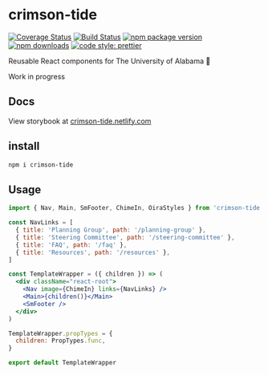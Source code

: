 # crimson-tide

[![Coverage Status](https://coveralls.io/repos/github/ua-oira/crimson-tide/badge.svg?branch=master)](https://coveralls.io/github/ua-oira/crimson-tide?branch=master)
[![Build Status](https://travis-ci.org/ua-oira/crimson-tide.svg)](https://travis-ci.org/ua-oira/crimson-tide)
[![npm package version](https://badge.fury.io/js/crimson-tide.svg)](https://www.npmjs.com/package/crimson-tide)
[![npm downloads](https://img.shields.io/npm/dm/crimson-tide.svg)](https://www.npmjs.com/package/crimson-tide)
[![code style: prettier](https://img.shields.io/badge/code_style-prettier-ff69b4.svg)](https://prettier.io)

Reusable React components for The University of Alabama 🐘

Work in progress

## Docs
View storybook at [crimson-tide.netlify.com](http://crimson-tide.netlify.com)

## install
~~~bash
npm i crimson-tide
~~~

## Usage
~~~jsx
import { Nav, Main, SmFooter, ChimeIn, OiraStyles } from 'crimson-tide'

const NavLinks = [
  { title: 'Planning Group', path: '/planning-group' },
  { title: 'Steering Committee', path: '/steering-committee' },
  { title: 'FAQ', path: '/faq' },
  { title: 'Resources', path: '/resources' },
]

const TemplateWrapper = ({ children }) => (
  <div className="react-root">
    <Nav image={ChimeIn} links={NavLinks} />
    <Main>{children()}</Main>
    <SmFooter />
  </div>
)

TemplateWrapper.propTypes = {
  children: PropTypes.func,
}

export default TemplateWrapper

~~~